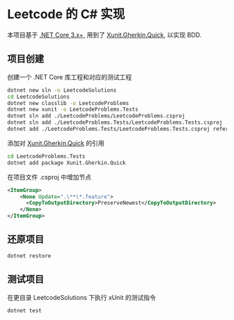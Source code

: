 # Leetcode 的 C# 实现

本项目基于 [.NET Core 3.x+](https://dotnet.microsoft.com/download), 用到了 [Xunit.Gherkin.Quick](https://github.com/ttutisani/Xunit.Gherkin.Quick), 以实现 BDD.

## 项目创建

创建一个 .NET Core 库工程和对应的测试工程

```bash
dotnet new sln -o LeetcodeSolutions
cd LeetcodeSolutions
dotnet new classlib -o LeetcodeProblems
dotnet new xunit -o LeetcodeProblems.Tests
dotnet sln add ./LeetcodeProblems/LeetcodeProblems.csproj
dotnet sln add ./LeetcodeProblems.Tests/LeetcodeProblems.Tests.csproj
dotnet add ./LeetcodeProblems.Tests/LeetcodeProblems.Tests.csproj reference ./LeetcodeProblems/LeetcodeProblems.csproj
```

添加对 [Xunit.Gherkin.Quick](https://github.com/ttutisani/Xunit.Gherkin.Quick) 的引用

```bash
cd LeetcodeProblems.Tests
dotnet add package Xunit.Gherkin.Quick
```

在项目文件 .csproj 中增加节点

```xml
<ItemGroup>
    <None Update=".\**\*.feature">
      <CopyToOutputDirectory>PreserveNewest</CopyToOutputDirectory>
    </None>
</ItemGroup>
```

## 还原项目

```bash
dotnet restore
```

## 测试项目

在更目录 LeetcodeSolutions 下执行 xUnit 的测试指令

```bash
dotnet test
```
